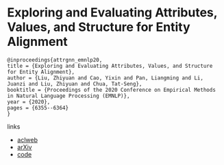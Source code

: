 # Exploring and Evaluating Attributes, Values, and Structure for Entity Alignment

```
@inproceedings{attrgnn_emnlp20,
title = {Exploring and Evaluating Attributes, Values, and Structure for Entity Alignment},
author = {Liu, Zhiyuan and Cao, Yixin and Pan, Liangming and Li, Juanzi and Liu, Zhiyuan and Chua, Tat-Seng},
booktitle = {Proceedings of the 2020 Conference on Empirical Methods in Natural Language Processing (EMNLP)},
year = {2020},
pages = {6355--6364}
}
```

links
- [aclweb](https://www.aclweb.org/anthology/2020.emnlp-main.515/)
- [arXiv](https://arxiv.org/abs/2010.03249)
- [code](https://github.com/thunlp/explore-and-evaluate)
